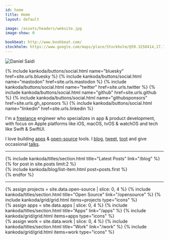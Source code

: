 ```yaml
---
id: home
title: Home
layout: default

image: /assets/headers/website.jpg
image-show: 0

bookbeat: http://www.bookbeat.com/
stockholm: https://www.google.com/maps/place/Stockholm/@59.3258414,17.70188,10z/data=!3m1!4b1!4m5!3m4!1s0x465f763119640bcb:0xa80d27d3679d7766!8m2!3d59.3293235!4d18.0685808
---
```


<div class="home-content paper">
  <main class="page-content" aria-label="Content">
  <section>
        <img class="avatar" src="/assets/avatar.jpg" alt="Daniel Saidi" />
        <div class="social-buttons">
          <p>
            {% include kankoda/buttons/social.html name="bluesky" href=site.urls.bluesky %}
            {% include kankoda/buttons/social.html name="mastodon" href=site.urls.mastodon %}
            {% include kankoda/buttons/social.html name="twitter" href=site.urls.twitter %}
            {% include kankoda/buttons/social.html name="github" href=site.urls.github %}
            {% include kankoda/buttons/social.html name="githubsponsors" href=site.urls.gh_sponsors %}
            {% include kankoda/buttons/social.html name="linkedin" href=site.urls.linkedin %}
          </p>
        </div>
        <div>
          <p>
            I'm a <a href="work">freelance</a> engineer who specializes in app & product development, with focus on Apple platforms like iOS, macOS, tvOS & watchOS and tech like Swift & SwiftUI.
          </p>
          <p>
            I love building <a href="apps">apps</a> & <a href="opensource">open-source</a> tools. I <a href="blog">blog</a>, <a href="{{site.urls.twitter}}">tweet</a>, <a href="{{site.urls.mastodon}}">toot</a> and give occasional <a href="talks">talks</a>.
          </p>
        </div>
      </section>
      <hr />
      <section>
        {% include kankoda/titles/section.html title="Latest Posts" link="/blog" %}
        <div class="home blog grid">
          {% for post in site.posts limit:2 %}
          <div>
            {% include kankoda/blog/list-item.html post=posts.first %}
          </div>
          {% endfor %}
        </div>
      </section>
      <hr />
      <section class="opensource">
        {% assign projects = site.data.open-source | slice: 0, 4 %}
        {% include kankoda/titles/section.html title="Open Source" link="/opensource" %}
        {% include kankoda/grid/grid.html items=projects type="icons" %}
      </section>
      <section class="apps">
        {% assign apps = site.data.apps | slice: 0, 4 %}
        {% include kankoda/titles/section.html title="Apps" link="/apps" %}
        {% include kankoda/grid/grid.html items=apps type="icons" %}
      </section>
      <section class="work">
        {% assign work = site.data.work | slice: 0, 4 %}
        {% include kankoda/titles/section.html title="Work" link="/work" %}
        {% include kankoda/grid/grid.html items=work type="icons" %}
      </section>
  </main>
</div>